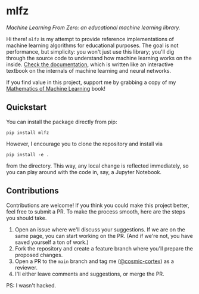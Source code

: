 # mlfz
*Machine Learning From Zero: an educational machine learning library.*

Hi there! `mlfz` is my attempt to provide reference implementations of machine learning algorithms for educational purposes. The goal is not performance, but simplicity: you won't just use this library; you'll dig through the source code to understand how machine learning works on the inside. [Check the documentation](https://mlfz.readthedocs.io/), which is written like an interactive textbook on the internals of machine learning and neural networks.

If you find value in this project, support me by grabbing a copy of my [Mathematics of Machine Learning](https://tivadardanka.com/books/mathematics-of-machine-learning) book!

## Quickstart

You can install the package directly from pip:

```
pip install mlfz
```

However, I encourage you to clone the repository and install via
```
pip install -e .
```
from the directory. This way, any local change is reflected immediately, so you can play around with the code in, say, a Jupyter Notebook.

## Contributions

Contributions are welcome! If you think you could make this project better, feel free to submit a PR. To make the process smooth, here are the steps you should take.

1. Open an issue where we'll discuss your suggestions. If we are on the same page, you can start working on the PR. (And if we're not, you have saved yourself a ton of work.)
2. Fork the repository and create a feature branch where you'll prepare the proposed changes.
3. Open a PR to the `main` branch and tag me ([@cosmic-cortex](https://github.com/cosmic-cortex/)) as a reviewer.
4. I'll either leave comments and suggestions, or merge the PR.

PS: I wasn't hacked.
